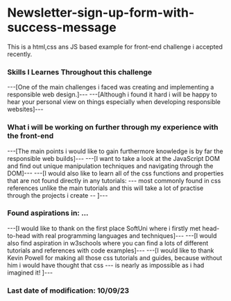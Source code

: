 # Newsletter-sign-up-form-with-success-message
This is a html,css ans JS based example for front-end challenge i accepted recently.

### Skills I Learnes Throughout this challenge ###
---[One of the main challenges i faced was creating and implementing a responsible web design.]---
---[Although i found it hard i will be happy to hear your personal view on things especially when developing responsible websites]---

### What i will be working on further through my experience with the front-end ###
---[The main points i would like to gain furthermore knowledge is by far the responsible web builds]---
---[I want to take a look at the JavaScript DOM and find out unique manipulation techniques and navigating through the DOM]---
---[I would also like to learn all of the css functions and properties that are not found directly in any tutorials:
--- most commonly found in css references unlike the main tutorials and this will take a lot of practise through the projects i create --
]---

### Found aspirations in: ... ###
---[I would like to thank on the first place SoftUni where i firstly met head-to-head with real programming languages and techniques]---
---[I would also find aspiration in w3schools where you can find a lots of different tutorials and references with code examples]---
---[I would like to thank Kevin Powell for making all those css tutorials and guides, because without him i would have thought that css
--- is nearly as impossible as i had imagined it!
]---

### Last date of modification: 10/09/23 ###